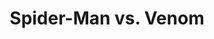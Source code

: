 ---
title: Spider-Man vs. Venom
issue: A
issue_nr: null
full_title: ""
subtitle: ""
story_arc: ""
crossover: ""
variant: ""
publisher: Marvel Comics
creators: 
  - Ron Frenz
  - Tom DeFalco
  - Mark Bagley
release_date: "1990"
release_year: 1990
genre:
  - Action
  - Super-Heroes
format: Softcover
pages: 112
signed_by: ""
price: 12.95
---